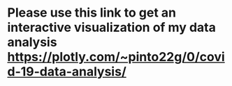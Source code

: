# Please use this link to get an interactive visualization of my data analysis https://plotly.com/~pinto22g/0/covid-19-data-analysis/

